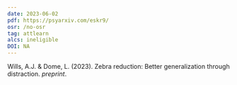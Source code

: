 ```yaml
---
date: 2023-06-02
pdf: https://psyarxiv.com/eskr9/
osr: /no-osr
tag: attlearn
alcs: ineligible
DOI: NA
---
```


Wills, A.J. & Dome, L. (2023). Zebra reduction: Better generalization through distraction. _preprint_.